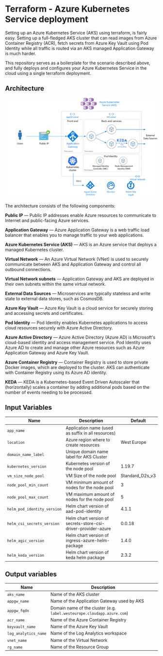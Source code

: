 # Terraform - Azure Kubernetes Service deployment

Setting up an Azure Kubernetes Service (AKS) using terraform, is fairly easy. Setting up a full-fledged AKS cluster that can read images from Azure Container Registry (ACR), fetch secrets from Azure Key Vault using Pod Identity while all traffic is routed via an AKS managed Application Gateway is much harder.

This repository serves as a boilerplate for the scenario described above, and fully deploys and configures your Azure Kubernetes Service in the cloud using a single terraform deployment.

## Architecture

![Architecture Diagram AKS deployment](images/archdiagram_k8s.png?raw=true "Architecture Diagram AKS deployment")

The architecture consists of the following components:

__Public IP__ —
 Public IP addresses enable Azure resources to communicate to Internet and public-facing Azure services.

__Application Gateway__ —
Azure Application Gateway is a web traffic load balancer that enables you to manage traffic to your web applications.

__Azure Kubernetes Service (AKS)__ —
AKS is an Azure service that deploys a managed Kubernetes cluster.

__Virtual Network__ —
An Azure Virtual Network (VNet) is used to securely communicate between AKS and Application Gateway and control all outbound connections.

__Virtual Network subnets__ —
Application Gateway and AKS are deployed in their own subnets within the same virtual network.

__External Data Sources__ —
Microservices are typically stateless and write state to external data stores, such as CosmosDB.

__Azure Key Vault__ —
Azure Key Vault is a cloud service for securely storing and accessing secrets and certificates.

__Pod Identity__ —
Pod Identity enables Kubernetes applications to access cloud resources securely with Azure Active Directory.

__Azure Active Directory__ —
Azure Active Directory (Azure AD) is Microsoft's cloud-based identity and access management service. Pod Identity uses Azure AD to create and manage other Azure resources such as Azure Application Gateway and Azure Key Vault.

__Azure Container Registry__ —
Container Registry is used to store private Docker images, which are deployed to the cluster. AKS can authenticate with Container Registry using its Azure AD identity.

__KEDA__ —
KEDA is a Kubernetes-based Event Driven Autoscaler that (horizontally) scales a container by adding additional pods based on the number of events needing to be processed.

## Input Variables

| Name | Description | Default |
|------|-------------|---------|
| `app_name` | Application name (used as suffix in all resources) |  | 
| `location` | Azure region where to create resources | West Europe | 
| `domain_name_label` | Unique domain name label for AKS Cluster |  | 
| `kubernetes_version` | Kubernetes version of the node pool | 1.19.7 | 
| `vm_size_node_pool` | VM Size of the node pool | Standard_D2s_v3 | 
| `node_pool_min_count` | VM minimum amount of nodes for the node pool | 3 | 
| `node_pool_max_count` | VM maximum amount of nodes for the node pool | 5 | 
| `helm_pod_identity_version` | Helm chart version of aad-pod-identity | 4.1.1 | 
| `helm_csi_secrets_version` | Helm chart version of secrets-store-csi-driver-provider-azure | 0.0.18 | 
| `helm_agic_version` | Helm chart version of ingress-azure-helm-package | 1.4.0 | 
| `helm_keda_version` | Helm chart version of keda helm package | 2.3.2 | 

## Output variables

| Name | Description |
|------|-------------|
| `aks_name` | Name of the AKS cluster |
| `appgw_name` | Name of the Application Gateway used by AKS |
| `appgw_fqdn` | Domain name of the cluster (e.g. `label.westeurope.cloudapp.azure.com`) |
| `acr_name` | Name of the Azure Container Registry |
| `keyvault_name` | Name of the Azure Key Vault |
| `log_analytics_name` | Name of the Log Analytics workspace |
| `vnet_name` | Name of the Virtual Network |
| `rg_name` | Name of the Resource Group |